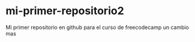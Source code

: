 # mi-primer-repositorio2
Mi primer repositorio en github para el curso de freecodecamp
un cambio mas
